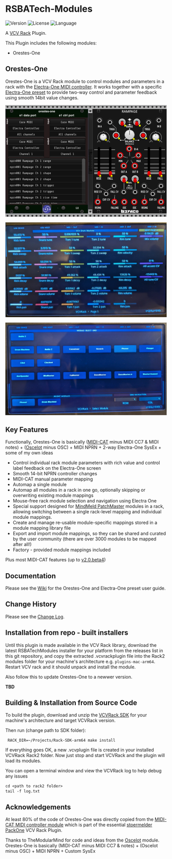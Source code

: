 # RSBATech-Modules

<!-- Version and License Badges -->
![Version](https://img.shields.io/badge/version-2.0.0--alpha1-green.svg?style=flat-square)
![License](https://img.shields.io/badge/license-GPLv3+-blue.svg?style=flat-square)
![Language](https://img.shields.io/badge/language-C++-yellow.svg?style=flat-square)

A [VCV Rack](https://vcvrack.com/) Plugin.

This Plugin includes the following modules:

* Orestes-One


## Orestes-One

Orestes-One is a VCV Rack module to control modules and parameters in a rack with the [Electra-One MIDI controller](https://electra.one). It works together with a specific [Electra-One preset](https://app.electra.one/preset/4rIzUF8a60kXiYsyvlTN) to provide two-way control and parameter feedback using smooth 14bit value changes.  


![Orestes-One controlling a Befaco Rampage module](/images/OrestesOne.png?raw=true "Orestes-One controlling a Befaco Rampage module")

![Electra-One preset showing a module control page](/images/E1VCVRackPresetModule.png?raw=true "Electra-One preset showing a module control page")

![Electra-One preset showing module select page](/images/E1VCVRackPresetModuleGrid.png?raw=true "Electra-One preset showing the module select page")

## Key Features

Functionally, Orestes-One is basically ([MIDI-CAT](https://library.vcvrack.com/Stoermelder-P1/MidiCat) minus MIDI CC7 & MIDI notes) + ([Oscelot](https://library.vcvrack.com/OSCelot/OSCelot) minus OSC) + MIDI NPRN + 2-way Electra-One SysEx + some of my own ideas

* Control individual rack module parameters with rich value and control label feedback on the Electra-One screen
* Smooth 14-bit NPRN controller changes
* MIDI-CAT manual parameter mapping
* Automap a single module
* Automap all modules in a rack in one go, optionally skipping or overwriting existing module mappings
* Mouse-free rack module selection and navigation using Electra One
* Special support designed for [MindMeld PatchMaster](https://library.vcvrack.com/MindMeldModular/PatchMaster) modules in a rack, allowing switching between a single rack-level mapping and individual module mappings.
* Create and manage re-usable module-specific mappings stored in a module mapping library file
* Export and import module mappings, so they can be shared and curated by the user community (there are over 3000 modules to be mapped after all!)
* Factory - provided module mappings included

Plus most MIDI-CAT features (up to [v2.0.beta4](https://github.com/stoermelder/vcvrack-packone/blob/v2/CHANGELOG.md#20beta4))

## Documentation

Please see the [Wiki](https://github.com/rjsmith/rsbatech-modules/wiki) for the Orestes-One and Electra-One preset user guide.

## Change History

Please see the [Change Log](CHANGELOG.md).


## Installation from repo - built installers

Until this plugin is made available in the VCV Rack library, download the latest RSBATechModules installer for your platform from the releases list in this git repository, and copy the extracted .vcvrackplugin file into the Rack2 modules folder for your machine's architecture e.g. ```plugins-mac-arm64```.  Restart VCV rack and it should unpack and install the module. 

Also follow this to update Orestes-One to a newwer version.

**TBD**


## Building & Installation from Source Code


To build the plugin, download and unzip the [VCVRack SDK](https://vcvrack.com/downloads) for your machine's architecture and target VCVRack version.

Then run (change path to SDK folder):

```
 RACK_DIR=~/Projects/Rack-SDK-arm64 make install
```

If everything goes OK, a new .vcvplugin file is created in your installed VCVRack Rack2 folder.  Now just stop and start VCVRack and the plugin will load its modules.

You can open a terminal window and view the VCVRack log to help debug any issues

```
cd <path to rack2 folder>
tail -f log.txt
```

## Acknowledgements

At least 80% of the code of Orestes-One was directly copied from the [MIDI-CAT MIDI controller module](https://library.vcvrack.com/Stoermelder-P1/MidiCat) which is part of the essential [stoermelder PackOne](https://github.com/stoermelder/vcvrack-packone) VCV Rack Plugin. 

Thanks to TheModularMind for code and ideas from the [Oscelot](https://library.vcvrack.com/OSCelot/OSCelot) module. Orestes-One is basically (MIDI-CAT minus MIDI CC7 & notes) + (Oscelot minus OSC) + MIDI NPRN + Custom SysEx
